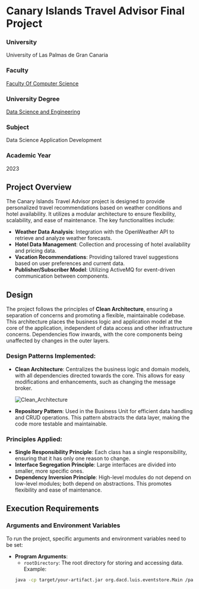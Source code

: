 # Canary Islands Travel Advisor Final Project

### University
University of Las Palmas de Gran Canaria

### Faculty
[Faculty Of Computer Science](https://www.eii.ulpgc.es/es)

### University Degree
[Data Science and Engineering](https://www.eii.ulpgc.es/es/formacion/Grado-en-Ciencia-e-Ingenieria-de-Datos)

### Subject
Data Science Application Development

### Academic Year
2023

## Project Overview

The Canary Islands Travel Advisor project is designed to provide personalized travel recommendations based on weather conditions and hotel availability. It utilizes a modular architecture to ensure flexibility, scalability, and ease of maintenance. The key functionalities include:

- **Weather Data Analysis**: Integration with the OpenWeather API to retrieve and analyze weather forecasts.
- **Hotel Data Management**: Collection and processing of hotel availability and pricing data.
- **Vacation Recommendations**: Providing tailored travel suggestions based on user preferences and current data.
- **Publisher/Subscriber Model**: Utilizing ActiveMQ for event-driven communication between components.

## Design

The project follows the principles of **Clean Architecture**, ensuring a separation of concerns and promoting a flexible, maintainable codebase. This architecture places the business logic and application model at the core of the application, independent of data access and other infrastructure concerns. Dependencies flow inwards, with the core components being unaffected by changes in the outer layers.

### Design Patterns Implemented:

- **Clean Architecture**: Centralizes the business logic and domain models, with all dependencies directed towards the core. This allows for easy modifications and enhancements, such as changing the message broker.
  
  ![Clean_Architecture](/images/CleanArchitecture.png)

- **Repository Pattern**: Used in the Business Unit for efficient data handling and CRUD operations. This pattern abstracts the data layer, making the code more testable and maintainable.

### Principles Applied:

- **Single Responsibility Principle**: Each class has a single responsibility, ensuring that it has only one reason to change.
- **Interface Segregation Principle**: Large interfaces are divided into smaller, more specific ones.
- **Dependency Inversion Principle**: High-level modules do not depend on low-level modules; both depend on abstractions. This promotes flexibility and ease of maintenance.

## Execution Requirements

### Arguments and Environment Variables

To run the project, specific arguments and environment variables need to be set:

- **Program Arguments**: 
  - `rootDirectory`: The root directory for storing and accessing data.
  Example:
  ```sh
  java -cp target/your-artifact.jar org.dacd.luis.eventstore.Main /path/to/rootDirectory

